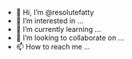 - 👋 Hi, I’m @resolutefatty
- 👀 I’m interested in ...
- 🌱 I’m currently learning ...
- 💞️ I’m looking to collaborate on ...
- 📫 How to reach me ...

<!---
Lolodusiji/Lolodusiji is a ✨ special ✨ repository because its `README.md` (this file) appears on your GitHub profile.
You can click the Preview link to take a look at your changes.
--->
